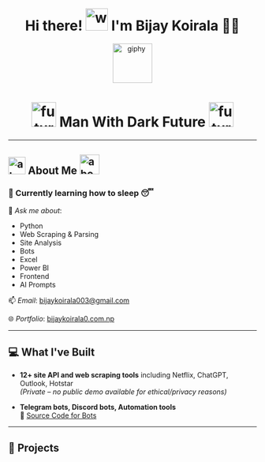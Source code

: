 <h1 align="center">
  Hi there! <img src="https://github.com/bijay085/bijay085/assets/107698781/e06089b9-5686-4b99-b825-432e89f1f98e" alt="wave" width="45"/> I'm Bijay Koirala 🧑‍💻
</h1>

<p align="center">
  <img src="https://github.com/bijay085/bijay085/assets/107698781/a2f5d1f9-b1a0-45f1-bdd5-3092abae84fe" alt="giphy" width="80"/>
</p>

<h1 align="center">
  <img src="https://github.com/bijay085/bijay085/assets/107698781/c1044b84-639c-4b66-8b8f-51e2a1eeb22e" alt="futurenepal" width="50" height="50"/>
  Man With Dark Future
  <img src="https://github.com/bijay085/bijay085/assets/107698781/e0c082ef-3d33-4279-bfad-9726172a98f4" alt="futurenepal" width="50" height="50"/>
</h1>

---

## <img src="https://github.com/bijay085/bijay085/assets/107698781/22559ad1-4aa8-4dd0-be80-8e869079f0c7" width="35" alt="about icon"/> About Me <img src="https://github.com/bijay085/bijay085/assets/107698781/3e56b2ec-37b5-4f56-804c-194e0137cade" alt="about me" width="40" height="40"/>

### 🌱 Currently learning how to sleep 😴

💬 *Ask me about*:
- Python
- Web Scraping & Parsing
- Site Analysis
- Bots
- Excel
- Power BI
- Frontend
- AI Prompts

📫 *Email*: [bijaykoirala003@gmail.com](mailto:bijaykoirala003@gmail.com)

🌐 *Portfolio*: [bijaykoirala0.com.np](https://bijaykoirala0.com.np/?i=1)

---

## 💻 What I've Built

- **12+ site API and web scraping tools** including Netflix, ChatGPT, Outlook, Hotstar  
  *(Private – no public demo available for ethical/privacy reasons)*

- **Telegram bots, Discord bots, Automation tools**  
  🔗 [Source Code for Bots](https://github.com/bijay085/Projects/tree/master/Bots)

---

## 🚀 Projects

